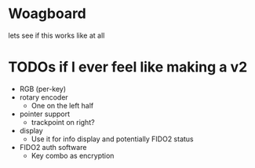 # Woagboard
lets see if this works like at all

# TODOs if I ever feel like making a v2
- RGB (per-key)
- rotary encoder
  - One on the left half
- pointer support
  - trackpoint on right?
- display
  - Use it for info display and potentially FIDO2 status
- FIDO2 auth software
  - Key combo as encryption
